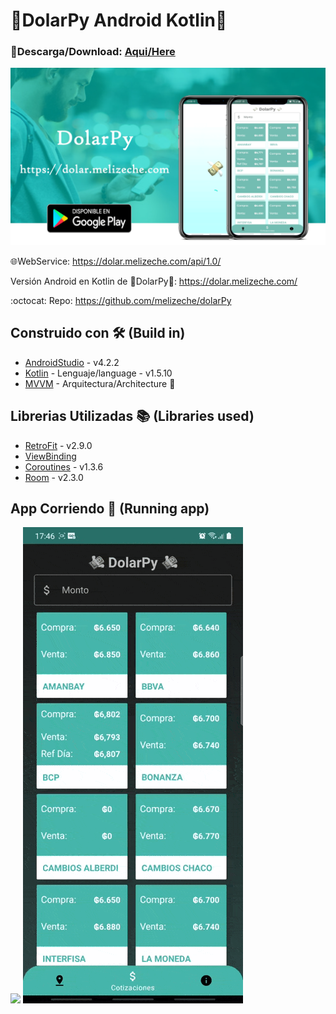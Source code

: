 # 💸DolarPy Android Kotlin💸
### 📲Descarga/Download: [Aqui/Here](https://play.google.com/store/apps/details?id=com.lucasginard.dolarpy)

![](presentacion_readme/presentacionImg.png)

🌐WebService: https://dolar.melizeche.com/api/1.0/

Versión Android en Kotlin de 💸DolarPy💸: https://dolar.melizeche.com/

:octocat: Repo: https://github.com/melizeche/dolarPy

## Construido con 🛠️ (Build in)
* [AndroidStudio](https://developer.android.com/studio) - v4.2.2
* [Kotlin](https://kotlinlang.org) - Lenguaje/language - v1.5.10
* [MVVM](https://es.wikipedia.org/wiki/Modelo–vista–modelo_de_vista) - Arquitectura/Architecture 👷

## Librerias Utilizadas 📚 (Libraries used)
* [RetroFit](https://square.github.io/retrofit/) - v2.9.0
* [ViewBinding](https://developer.android.com/topic/libraries/view-binding)
* [Coroutines](https://github.com/Kotlin/kotlinx.coroutines) - v1.3.6
* [Room](https://developer.android.com/jetpack/androidx/releases/room) - v2.3.0

## App Corriendo 	🏃 (Running app)
![](presentacion_readme/app1_light.gif)
![](presentacion_readme/app1_night.gif)
